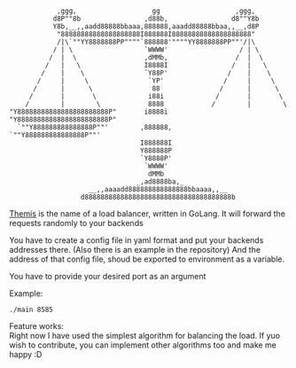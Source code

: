 ```
            ,ggg,                   gg                   ,ggg,
           d8P""8b                ,d88b,                d8""Y8b
           Y8b,__,,aadd88888bbaaa,888888,aaadd88888bbaa,,__,d8P
            "88888888888888888888I888888I88888888888888888888"
            /|\`""YY8888888PP""""`888888'""""YY8888888PP""'/|\
           / | \                  `WWWW'                  / | \
          /  |  \                 ,dMMb,                 /  |  \
         /   |   \                I8888I                /   |   \
        /    |    \               `Y88P'               /    |    \
       /     |     \               `YP'               /     |     \
      /      |      \               88               /      |      \
     /       |       \             i88i             /       |       \
    /        |        \            8888            /        |        \
"Y88888888888888888888888P"       i8888i       "Y88888888888888888888888P"
  `""Y888888888888888P""'        ,888888,        `""Y888888888888888P""'
                                 I888888I
                                 Y888888P
                                 `Y8888P'
                                  `WWWW'
                                   dMMb
                                _,ad8888ba,_
                    __,,aaaadd888888888888888bbaaaa,,__
                  d8888888888888888888888888888888888888b
```

[Themis](https://en.wikipedia.org/wiki/Themis) is the name of a load balancer, written in GoLang. 
It will forward the requests randomly to your backends

You have to create a config file in yaml format and put your backends addresses there. (Also there is an example in the repository)
And the address of that config file, shoud be exported to environment as a variable.

You have to provide your desired port as an argument

Example:
```
./main 8585
```
Feature works:<br>
Right now I have used the simplest algorithm for balancing the load. If yuo wish to contribute, you can implement other algorithms too and make me happy :D

